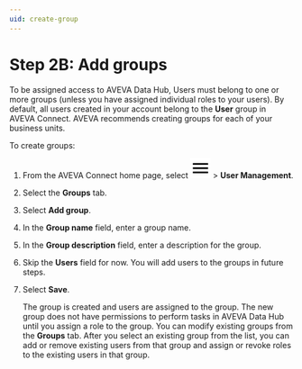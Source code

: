 ```yaml
---
uid: create-group
---
```


# Step 2B: Add groups

To be assigned access to AVEVA Data Hub, Users must belong to one or more groups (unless you have assigned individual roles to your users). By default, all users created in your account belong to the **User** group in AVEVA Connect. AVEVA recommends creating groups for each of your business units.

To create groups:

1. From the AVEVA Connect home page, select ![menu](../../../../../_icons/default/menu.svg) > **User Management**.

1. Select the **Groups** tab.

1. Select **Add group**.

1. In the **Group name** field, enter a group name.

1. In the **Group description** field, enter a description for the group.

1. Skip the **Users** field for now. You will add users to the groups in future steps.

1. Select **Save**.

   The group is created and users are assigned to the group. The new group does not have permissions to perform tasks in AVEVA Data Hub until you assign a role to the group. You can modify existing groups from the **Groups** tab. After you select an existing group from the list, you can add or remove existing users from that group and assign or revoke roles to the existing users in that group.

